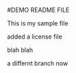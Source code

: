 #DEMO README FILE

This is my sample file

added a license file

blah blah

a differnt branch  now

